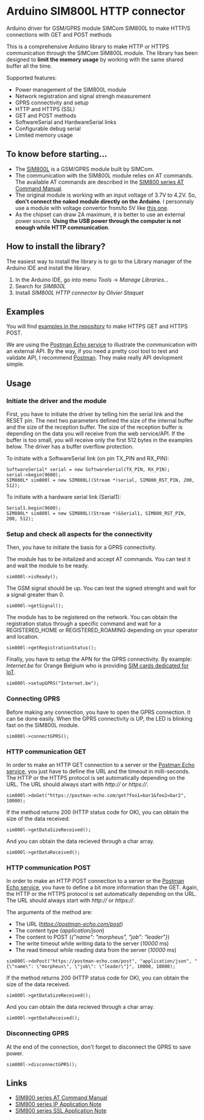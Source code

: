 # Arduino SIM800L HTTP connector
Arduino driver for GSM/GPRS module SIMCom SIM800L to make HTTP/S connections with GET and POST methods

This is a comprehensive Arduino library to make HTTP or HTTPS communication through the SIMCom SIM800L module. The library has been designed to **limit the memory usage** by working with the same shared buffer all the time.

Supported features:
 * Power management of the SIM800L module
 * Network registration and signal strengh measurement
 * GPRS connectivity and setup
 * HTTP and HTTPS (SSL)
 * GET and POST methods
 * SoftwareSerial and HardwareSerial links
 * Configurable debug serial
 * Limited memory usage

## To know before starting...
 * The [SIM800L](https://simcom.ee/modules/gsm-gprs/sim800/) is a GSM/GPRS module built by SIMCom.
 * The communication with the SIM800L module relies on AT commands. The available AT commands are described in the [SIM800 series AT Command Manual](extras/SIM800%20Series_AT%20Command%20Manual_V1.09.pdf).
 * The original module is working with an input voltage of 3.7V to 4.2V. So, __don't connect the naked module directly on the Arduino__. I personnaly use a module with voltage convertor from/to 5V like [this one](https://www.amazon.fr/dp/B073TF2QKL).
 * As the chipset can draw 2A maximum, it is better to use an external power source. __Using the USB power through the computer is not enough while HTTP communication__.

## How to install the library?
The easiest way to install the library is to go to the Library manager of the Arduino IDE and install the library.
 1. In the Arduino IDE, go into menu _Tools_ -> _Manage Libraries..._
 2. Search for _SIM800L_
 3. Install _SIM800L HTTP connector by Olivier Staquet_

## Examples
You will find [examples in the repository](https://github.com/ostaquet/Arduino-SIM800L-driver/tree/master/examples) to make HTTPS GET and HTTPS POST.

We are using the [Postman Echo service](https://docs.postman-echo.com) to illustrate the communication with an external API. By the way, if you need a pretty cool tool to test and validate API, I recommend [Postman](https://www.getpostman.com). They make really API devlopment simple.

## Usage

### Initiate the driver and the module
First, you have to initiate the driver by telling him the serial link and the RESET pin. The next two parameters defined the size of the internal buffer and the size of the reception buffer.
The size of the reception buffer is depending on the data you will receive from the web service/API. If the buffer is too small, you will receive only the first 512 bytes in the examples below. The driver has a buffer overflow protection.

To initiate with a SoftwareSerial link (on pin TX_PIN and RX_PIN):
```
SoftwareSerial* serial = new SoftwareSerial(TX_PIN, RX_PIN);
serial->begin(9600);
SIM800L* sim800l = new SIM800L((Stream *)serial, SIM800_RST_PIN, 200, 512);
```

To initiate with a hardware serial link (Serial1):
```
Serial1.begin(9600);
SIM800L* sim800l = new SIM800L((Stream *)&Serial1, SIM800_RST_PIN, 200, 512);
```

### Setup and check all aspects for the connectivity
Then, you have to initiate the basis for a GPRS connectivity.

The module has to be initalized and accept AT commands. You can test it and wait the module to be ready.
```
sim800l->isReady();
```
The GSM signal should be up. You can test the signed strenght and wait for a signal greater than 0.
```
sim800l->getSignal();
```

The module has to be registered on the network. You can obtain the registration status through a specific command and wait for a REGISTERED_HOME or REGISTERED_ROAMING depending on your operator and location.
```
sim800l->getRegistrationStatus();
```

Finally, you have to setup the APN for the GPRS connectivity. By example: *Internet.be* for Orange Belgium who is providing [SIM cards dedicated for IoT](https://orange-iotshop.allthingstalk.com).
```
sim800l->setupGPRS("Internet.be");
```

### Connecting GPRS
Before making any connection, you have to open the GPRS connection. It can be done easily. When the GPRS connectivity is UP, the LED is blinking fast on the SIM800L module.
```
sim800l->connectGPRS();
```

### HTTP communication GET
In order to make an HTTP GET connection to a server or the [Postman Echo service](https://docs.postman-echo.com), you just have to define the URL and the timeout in milli-seconds. The HTTP or the HTTPS protocol is set automatically depending on the URL. The URL should always start with *http://* or *https://*.
```
sim800l->doGet("https://postman-echo.com/get?foo1=bar1&foo2=bar2", 10000);
```
If the method returns 200 (HTTP status code for OK), you can obtain the size of the data received.
```
sim800l->getDataSizeReceived();
```
And you can obtain the data recieved through a char array.
```
sim800l->getDataReceived();
```

### HTTP communication POST
In order to make an HTTP POST connection to a server or the [Postman Echo service](https://docs.postman-echo.com), you have to define a bit more information than the GET. Again, the HTTP or the HTTPS protocol is set automatically depending on the URL. The URL should always start with *http://* or *https://*.

The arguments of the method are:
 * The URL (*https://postman-echo.com/post*)
 * The content type (*application/json*)
 * The content to POST (*{"name": "morpheus", "job": "leader"}*)
 * The write timeout while writing data to the server (*10000* ms)
 * The read timeout while reading data from the server (*10000* ms)
```
sim800l->doPost("https://postman-echo.com/post", "application/json", "{\"name\": \"morpheus\", \"job\": \"leader\"}", 10000, 10000);
```
If the method returns 200 (HTTP status code for OK), you can obtain the size of the data received.
```
sim800l->getDataSizeReceived();
```
And you can obtain the data recieved through a char array. 
```
sim800l->getDataReceived();
```
### Disconnecting GPRS
At the end of the connection, don't forget to disconnect the GPRS to save power.
```
sim800l->disconnectGPRS();
```

## Links
 * [SIM800 series AT Command Manual](extras/SIM800%20Series_AT%20Command%20Manual_V1.09.pdf)
 * [SIM800 series IP Application Note](extras/SIM800%20Series_IP_Application%20Note_V1.02.pdf)
 * [SIM800 series SSL Application Note](extras/SIM800%20Series_SSL_Application%20Note_V1.00.pdf)
